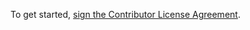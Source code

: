 To get started, [sign the Contributor License Agreement](https://www.clahub.com/agreements/Nike-Inc/nike-inc.github.io).

